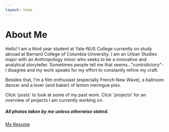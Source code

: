 ```yaml
---
layout: home
---
```

# About Me

Hello! I am a third year student at Yale-NUS College currently on study abroad at Barnard College of Columbia University. I am an Urban Studies major with an Anthropology minor who seeks to be a innovative and analytical storyteller. Sometimes people tell me that seems..."contridictory"- I disagree and my work speaks for my effort to constantly refine my craft. 

Besides that, I'm a film enthusiast (especially French New Wave), a ballroom dancer and a lover (and baker) of lemon
meringue pies. 

Click 'posts' to look at some of my past work. Click 'projects' for an overview of projects I am currently working on. 

##### All photos taken by me unless otherwise stated. 

<a href="https://drive.google.com/file/d/1wO68hhR4RRBzlZaUowC0oSGsqbGfVbIm/view?usp=sharing" class="btn_success">My Resume</a>
